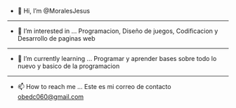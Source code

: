 - 👋 Hi, I’m @MoralesJesus
- ---
- 👀 I’m interested in ... Programacion, Diseño de juegos, Codificacion y Desarrollo de paginas web
- ---
- 🌱 I’m currently learning ... Programar y aprender bases sobre todo lo nuevo y basico de la programacion
- ---
- 📫 How to reach me ... Este es mi correo de contacto obedc060@gmail.com

<!---
MoralesJesus/MoralesJesus is a ✨ special ✨ repository because its `README.md` (this file) appears on your GitHub profile.
You can click the Preview link to take a look at your changes.
--->
